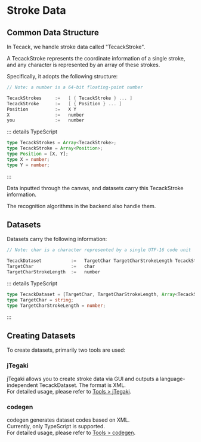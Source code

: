 # Stroke Data

## Common Data Structure

In Tecack, we handle stroke data called "TecackStroke".

A TecackStroke represents the coordinate information of a single stroke, and any character is represented by an array of these strokes.

Specifically, it adopts the following structure:

```go
// Note: a number is a 64-bit floating-point number

TecackStrokes     :=   [ { TecackStroke } ... ]
TecackStroke      :=   [ { Position } ... ]
Position          :=   X Y
X                 :=   number
you               :=   number

```

::: details TypeScript

```ts
type TecackStrokes = Array<TecackStroke>;
type TecackStroke = Array<Position>;
type Position = [X, Y];
type X = number;
type Y = number;
```

:::

Data inputted through the canvas, and datasets carry this TecackStroke information.

The recognition algorithms in the backend also handle them.

## Datasets

Datasets carry the following information:

```go
// Note: char is a character represented by a single UTF-16 code unit

TecackDataset           :=   TargetChar TargetCharStrokeLength TecackStrokes
TargetChar              :=   char
TargetCharStrokeLength  :=   number
```

::: details TypeScript

```ts
type TecackDataset = [TargetChar, TargetCharStrokeLength, Array<TecackStroke>];
type TargetChar = string;
type TargetCharStrokeLength = number;
```

:::

## Creating Datasets

To create datasets, primarily two tools are used:

### jTegaki

jTegaki allows you to create stroke data via GUI and outputs a language-independent TecackDataset. The format is XML.  
For detailed usage, please refer to [Tools > jTegaki](/tools/j-tegaki).

### codegen

codegen generates dataset codes based on XML.  
Currently, only TypeScript is supported.  
For detailed usage, please refer to [Tools > codegen](/tools/codegen).

